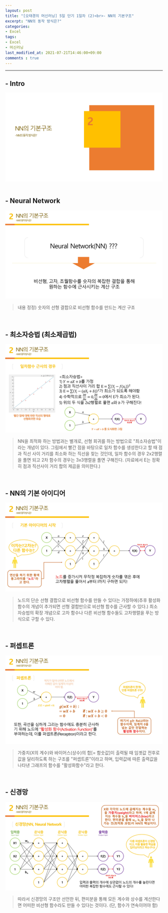 ```yaml
---
layout: post
title: "[오태경의 머신러닝] 5일 단기 1일차 (2)<br>- NN의 기본구조"
excerpt: "NN의 동작 방식은?"
categories:
- Excel
tags:
- Excel
- 머신러닝
last_modified_at: 2021-07-21T14:46:00+09:00
comments : true
---
```

<hr>

<h2>- Intro</h2>
<div style="align-items: center;">
    <img src="/assets/post-image/Excel-5일-단기-1/0007.jpg">
</div>

<br>
<h2>- Neural Network</h2>
<div style="align-items: center;">
    <img src="/assets/post-image/Excel-5일-단기-1/0008.jpg">
</div>

> 내용 정정) 숫자의 선형 결합으로 비선형 함수를 만드는 계산 구조

<br>
<h2>- 최소자승법 (최소제곱법)</h2>
<div style="align-items: center;">
    <img src="/assets/post-image/Excel-5일-단기-1/0009.jpg">
</div>

> NN을 최적화 하는 방법과는 별개로, 선형 회귀를 하는 방법으로 "최소자승법"이라는 개념이 있다. 그림에서 빨간 점을 바탕으로 일차 함수를 생성한다고 할 때 점과 직선 사이 거리를 최소화 하는 직선을 찾는 것인데, 일차 함수의 경우 2x2행렬을 풀면 되고 2차 함수의 경우는 3x3행렬을 풀면 구해진다. (자료에서 E는 정확히 점과 직선사이 거리 합의 제곱을 의미한다.)

<br>
<h2>- NN의 기본 아이디어</h2>
<div style="align-items: center;">
    <img src="/assets/post-image/Excel-5일-단기-1/0010.jpg">
</div>

> 노드의 단순 선형 결합으로 비선형 함수를 만들 수 있다는 가정하에(추후 활성화함수의 개념이 추가되면 선형 결합만으로 비선형 함수를 근사할 수 있다.) 최소 자승법의 확장 개념으로 고차 함수나 다른 비선형 함수들도 고차행렬을 푸는 방식으로 구할 수 있다.

<br>
<h2>- 퍼셉트론</h2>
<div style="align-items: center;">
    <img src="/assets/post-image/Excel-5일-단기-1/0011.jpg">
</div>

> 가중치(X의 계수)와 바이어스(상수)의 합[= 함숫값]이 출력될 때 임곗값 전후로 값을 달리하도록 하는 구조를 "퍼셉트론"이라고 하며, 입력값에 따른 출력값을 나타낸 그래프의 함수를 "활성화함수"라고 한다.

<br>
<h2>- 신경망</h2>
<div style="align-items: center;">
    <img src="/assets/post-image/Excel-5일-단기-1/0012.jpg">
</div>

> 따라서 신경망의 구조만 선언한 뒤, 편미분을 통해 모든 계수와 상수를 계산한다면 어떠한 비선형 함수라도 만들 수 있다는 것이다. (단, 함수가 연속이어야 함)

<br>